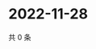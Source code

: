 # 2022-11-28

共 0 条

<!-- BEGIN WEIBO -->
<!-- 最后更新时间 Mon Nov 28 2022 00:19:45 GMT+0800 (China Standard Time) -->

<!-- END WEIBO -->
